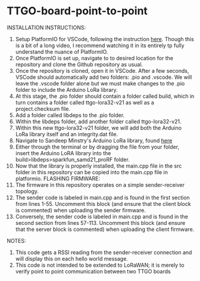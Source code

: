 # TTGO-board-point-to-point

INSTALLATION INSTRUCTIONS:
1. Setup PlatformIO for VSCode, following the instruction [here](https://www.youtube.com/watch?v=JmvMvIphMnY). Though this is a bit of a long video, I recommend watching it in its entirely tp fully understand the nuance of PlatformIO.
2. Once PlatformIO is set up, navigate to to desired location for the repository and clone the Github repository as usual. 
3. Once the repository is cloned, open it in VSCode. After a few seconds, VSCode should automatically add two folders: .pio and .vscode. We will leave the .vscode folder alone but we must make changes to the .pio folder to include the Arduino LoRa library.
4. At this stage, the .pio folder should contain a folder called build, which in turn contains a folder called ttgo-lora32-v21 as well as a project.checksum file.
5. Add a folder called libdeps to the .pio folder.
6. Within the libdeps folder, add another folder called ttgo-lora32-v21.
7. Within this new ttgo-lora32-v21 folder, we will add both the Arduino LoRa library itself and an integrity.dat file. 
8. Navigate to Sandeep Minstry's Arduino LoRa library, found [here](https://github.com/sandeepmistry/arduino-LoRa)
9. Either through the terminal or by dragging the file from your folder, insert the Arduino LoRA library into the build>libdeps>sparkfun_samd21_proRF folder.
10. Now that the library is properly installed, the main.cpp file in the src folder in this repository can be copied into the main.cpp file in platformio.
FLASHING FIRMWARE:
1. The firmware in this repository operates on a simple sender-receiver topology.
2. The sender code is labeled in main.cpp and is found in the first section from lines 1-55. Uncomment this block (and ensure that the client block is commented) when uploading the sender firmware.
3. Conversely, the sender code is labeled in main.cpp and is found in the second section from lines 57-113. Uncomment this block (and ensure that the server block is commented) when uploading the client firmware.

NOTES:
1. This code gets a RSSI reading from the sender-receiver connection and will display this on each hello world message.
2. This code is not intended to be extended to LoRaWAN; it is merely to verify point to point communication between two TTGO boards

